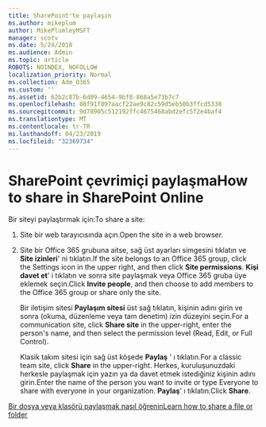 ```yaml
---
title: SharePoint'te paylaşın
ms.author: mikeplum
author: MikePlumleyMSFT
manager: scotv
ms.date: 5/24/2018
ms.audience: Admin
ms.topic: article
ROBOTS: NOINDEX, NOFOLLOW
localization_priority: Normal
ms.collection: Adm_O365
ms.custom: ''
ms.assetid: 62b2c87b-6d09-4654-9bf0-868a5e73b7c7
ms.openlocfilehash: 88f91f897aacf22ae9c82c59d5eb50b3ffcd5330
ms.sourcegitcommit: 9d78905c512192ffc4675468abd2efc5f2e4baf4
ms.translationtype: MT
ms.contentlocale: tr-TR
ms.lasthandoff: 04/23/2019
ms.locfileid: "32369734"
---
```

# <a name="how-to-share-in-sharepoint-online"></a><span data-ttu-id="1f10a-102">SharePoint çevrimiçi paylaşma</span><span class="sxs-lookup"><span data-stu-id="1f10a-102">How to share in SharePoint Online</span></span>

<span data-ttu-id="1f10a-103">Bir siteyi paylaştırmak için:</span><span class="sxs-lookup"><span data-stu-id="1f10a-103">To share a site:</span></span>
  
1. <span data-ttu-id="1f10a-104">Site bir web tarayıcısında açın.</span><span class="sxs-lookup"><span data-stu-id="1f10a-104">Open the site in a web browser.</span></span>
    
2. <span data-ttu-id="1f10a-105">Site bir Office 365 grubuna aitse, sağ üst ayarları simgesini tıklatın ve **Site izinleri**' ni tıklatın.</span><span class="sxs-lookup"><span data-stu-id="1f10a-105">If the site belongs to an Office 365 group, click the Settings icon in the upper right, and then click **Site permissions**.</span></span> <span data-ttu-id="1f10a-106">**Kişi davet et**' i tıklatın ve sonra site paylaşmak veya Office 365 gruba üye eklemek seçin.</span><span class="sxs-lookup"><span data-stu-id="1f10a-106">Click **Invite people**, and then choose to add members to the Office 365 group or share only the site.</span></span> 
    
    <span data-ttu-id="1f10a-107">Bir iletişim sitesi **Paylaşım sitesi** üst sağ tıklatın, kişinin adını girin ve sonra (okuma, düzenleme veya tam denetim) izin düzeyini seçin.</span><span class="sxs-lookup"><span data-stu-id="1f10a-107">For a communication site, click **Share site** in the upper-right, enter the person's name, and then select the permission level (Read, Edit, or Full Control).</span></span> 
    
    <span data-ttu-id="1f10a-108">Klasik takım sitesi için sağ üst köşede **Paylaş** ' ı tıklatın.</span><span class="sxs-lookup"><span data-stu-id="1f10a-108">For a classic team site, click **Share** in the upper-right.</span></span> <span data-ttu-id="1f10a-109">Herkes, kuruluşunuzdaki herkesle paylaşmak için yazın ya da davet etmek istediğiniz kişinin adını girin.</span><span class="sxs-lookup"><span data-stu-id="1f10a-109">Enter the name of the person you want to invite or type Everyone to share with everyone in your organization.</span></span> <span data-ttu-id="1f10a-110">**Paylaş**' ı tıklatın.</span><span class="sxs-lookup"><span data-stu-id="1f10a-110">Click **Share**.</span></span>
    
[<span data-ttu-id="1f10a-111">Bir dosya veya klasörü paylaşmak nasıl öğrenin</span><span class="sxs-lookup"><span data-stu-id="1f10a-111">Learn how to share a file or folder</span></span>](https://go.microsoft.com/fwlink/?linkid=511430)
  

